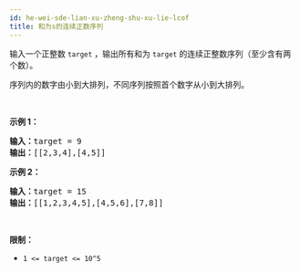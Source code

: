 ```yaml
---
id: he-wei-sde-lian-xu-zheng-shu-xu-lie-lcof
title: 和为s的连续正数序列
---
```

输入一个正整数 <code>target</code> ，输出所有和为 <code>target</code> 的连续正整数序列（至少含有两个数）。

序列内的数字由小到大排列，不同序列按照首个数字从小到大排列。

 

**示例 1：**


<pre><strong>输入：</strong>target = 9<br/><strong>输出：</strong>[[2,3,4],[4,5]]<br/></pre>

**示例 2：**


<pre><strong>输入：</strong>target = 15<br/><strong>输出：</strong>[[1,2,3,4,5],[4,5,6],[7,8]]<br/></pre>

 

**限制：**


- <code>1 &lt;= target &lt;= 10^5</code>

 
